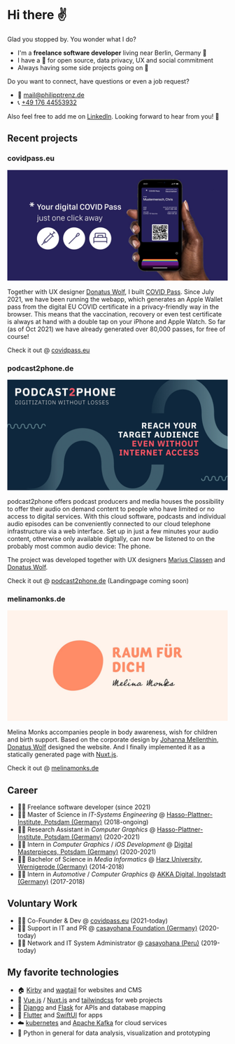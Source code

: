 # Hi there ✌️

Glad you stopped by. You wonder what I do?

* I'm a **freelance software developer** living near Berlin, Germany 📍
* I have a 💚 for open source, data privacy, UX and social commitment
* Always having some side projects going on 🤗



Do you want to connect, have questions or even a job request? 

* 📧 [mail@philipptrenz.de](mailto:mail@philipptrenz.de)
* 📞 [+49 176 44553932](tel:+4917644553932)

Also feel free to add me on [LinkedIn](https://www.linkedin.com/in/philipp-trenz-a544a8182/). Looking forward to hear from you! 🖖



## Recent projects

### covidpass.eu 

![COVID Pass - just a click away in your iOS Apple Wallet](images/og-covidpass.jpg)

Together with UX designer [Donatus Wolf](https://www.linkedin.com/in/donatuswolf/), I built [COVID Pass](https://github.com/philipptrenz/covidpass). Since July 2021, we have been running the webapp, which generates an Apple Wallet pass from the digital EU COVID certificate in a privacy-friendly way in the browser. This means that the vaccination, recovery or even test certificate is always at hand with a double tap on your iPhone and Apple Watch. So far (as of Oct 2021) we have already generated over 80,000 passes, for free of course!

Check it out @ [covidpass.eu](https://covidpass.eu/)



### podcast2phone.de

![podcast2phone - digitization without losses](images/og-podcast2phone.jpg)

podcast2phone offers podcast producers and media houses the possibility to offer their audio on demand content to people who have limited or no access to digital services. With this cloud software, podcasts and individual audio episodes can be conveniently connected to our cloud telephone infrastructure via a web interface. Set up in just a few minutes your audio content, otherwise only available digitally, can now be listened to on the probably most common audio device: The phone.

The project was developed together with UX designers [Marius Classen](https://www.linkedin.com/in/claßen/) and [Donatus Wolf](https://www.linkedin.com/in/donatuswolf/).

Check it out @ [podcast2phone.de](https://podcast2phone.de) (Landingpage coming soon)



### melinamonks.de

![Melina Monks Open Graph Image](images/og-melinamonks.jpg)

Melina Monks accompanies people in body awareness, wish for children and birth support. Based on the corporate design by [Johanna Mellenthin](https://www.linkedin.com/in/johannamellenthin/), [Donatus Wolf](https://www.linkedin.com/in/donatuswolf/) designed the website. And I finally implemented it as a statically generated page with [Nuxt.js](https://github.com/nuxt/nuxt.js).

Check it out @ [melinamonks.de](https://melinamonks.de)



## Career

* 👨‍💼 Freelance software developer (since 2021)
* 👨‍🎓 Master of Science in *IT-Systems Engineering* @ [Hasso-Plattner-Institute, Potsdam (Germany)](https://hpi.de/en/) (2018-ongoing)
* 👨‍🔬 Research Assistant in *Computer Graphics* @ [Hasso-Plattner-Institute, Potsdam (Germany)](https://hpi.de/doellner/home.html) (2020-2021)
* 👨‍💻 Intern in *Computer Graphics* / *iOS Development* @ [Digital Masterpieces, Potsdam (Germany)](https://www.digitalmasterpieces.com) (2020-2021)
* 👨‍🎓 Bachelor of Science in *Media Informatics* @ [Harz University, Wernigerode (Germany)](https://www.hs-harz.de/en/) (2014-2018) 
* 👨‍💻 Intern in *Automotive* / *Computer Graphics* @ [AKKA Digital, Ingolstadt (Germany)](https://www.akka-technologies.com/sector/empower-your-activities-with-digital-technologies/) (2017-2018) 



## Voluntary Work

* 💁‍♂️ Co-Founder & Dev @ [covidpass.eu](https://covidpass.eu) (2021-today)
* 🙆‍♂️ Support in IT and PR @ [casayohana Foundation (Germany)](https://casayohana.org) (2020-today)
* 🙋‍♂️ Network and IT System Administrator @ [casayohana (Peru)](https://casayohana.org) (2019-today)



## My favorite technologies

* 🏠 [Kirby](https://github.com/getkirby/kirby) and [wagtail](https://github.com/wagtail/wagtail) for websites and CMS
* 👔 [Vue.js](https://github.com/vuejs/vue) / [Nuxt.js](https://github.com/nuxt/nuxt.js) and [tailwindcss](https://github.com/tailwindlabs/tailwindcss) for web projects
* 📡 [Django](https://github.com/django/django) and [Flask](https://github.com/pallets/flask) for APIs and database mapping
* 📱 [Flutter](https://github.com/flutter/flutter) and [SwiftUI](https://developer.apple.com/xcode/swiftui/) for apps
* ☁️ [kubernetes](https://kubernetes.io/de/) and [Apache Kafka](https://kafka.apache.org) for cloud services
* 🐍 Python in general for data analysis, visualization and prototyping

